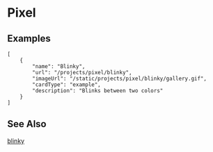 # Pixel

## Examples

```codecard
[
    {
        "name": "Blinky",
        "url": "/projects/pixel/blinky",
        "imageUrl": "/static/projects/pixel/blinky/gallery.gif",
        "cardType": "example",
        "description": "Blinks between two colors"
    }
]
```

## See Also

[blinky](/projects/pixel/blinky)
